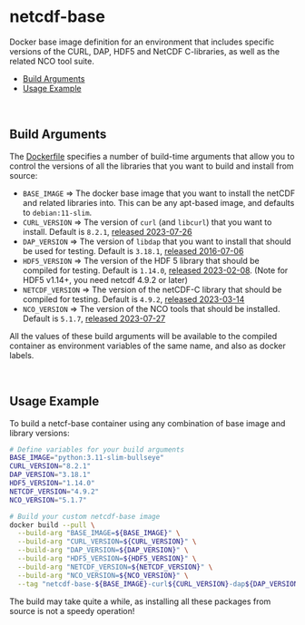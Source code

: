 # netcdf-base

Docker base image definition for an environment that includes specific versions of the CURL, DAP, HDF5 and NetCDF C-libraries, as well as the related NCO tool suite.

- [Build Arguments](#build-arguments)
- [Usage Example](#usage-example)


&nbsp;

## Build Arguments

The [Dockerfile](./Dockerfile) specifies a number of build-time arguments that allow you to
control the versions of all the libraries that you want to build and install from source:

- `BASE_IMAGE` => The docker base image that you want to install the netCDF and related libraries into.  This can be any apt-based image, and defaults to `debian:11-slim`.
- `CURL_VERSION` => The version of `curl` (and `libcurl`) that you want to install. Default is `8.2.1`, [released 2023-07-26](https://github.com/curl/curl/releases)
- `DAP_VERSION` => The version of `libdap` that you want to install that should be used for testing. Default is `3.18.1`, [released 2016-07-06](https://www.opendap.org/software/libdap)
- `HDF5_VERSION` => The version of the HDF 5 library that should be compiled for testing. Default is `1.14.0`, [released 2023-02-08](https://support.hdfgroup.org/ftp/HDF5/releases/). (Note for HDF5 v1.14+, you need netcdf 4.9.2 or later)
- `NETCDF_VERSION` => The version of the netCDF-C library that should be compiled for testing. Default is `4.9.2`, [released 2023-03-14](https://github.com/Unidata/netcdf-c/releases)
- `NCO_VERSION` => The version of the NCO tools that should be installed. Default is `5.1.7`, [released 2023-07-27](https://github.com/nco/nco/releases)


All the values of these build arguments will be available to the compiled container as environment variables of the same name, and also as docker labels.


&nbsp;

## Usage Example

To build a netcf-base container using any combination of base image and library versions:

```bash
# Define variables for your build arguments
BASE_IMAGE="python:3.11-slim-bullseye"
CURL_VERSION="8.2.1"
DAP_VERSION="3.18.1"
HDF5_VERSION="1.14.0"
NETCDF_VERSION="4.9.2"
NCO_VERSION="5.1.7"

# Build your custom netcdf-base image
docker build --pull \
  --build-arg "BASE_IMAGE=${BASE_IMAGE}" \
  --build-arg "CURL_VERSION=${CURL_VERSION}" \
  --build-arg "DAP_VERSION=${DAP_VERSION}" \
  --build-arg "HDF5_VERSION=${HDF5_VERSION}" \
  --build-arg "NETCDF_VERSION=${NETCDF_VERSION}" \
  --build-arg "NCO_VERSION=${NCO_VERSION}" \
  --tag "netcdf-base-${BASE_IMAGE}-curl${CURL_VERSION}-dap${DAP_VERSION}-hdf5${HDF5_VERSION}-netcdf${NETCDF_VERSION}-nco${NCO_VERSION}"
```
The build may take quite a while, as installing all these packages from source is not a speedy operation!

&nbsp;
